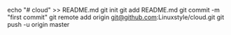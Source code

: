 echo "# cloud" >> README.md
git init
git add README.md
git commit -m "first commit"
git remote add origin git@github.com:Linuxstyle/cloud.git
git push -u origin master
